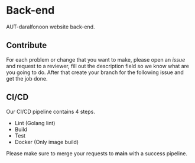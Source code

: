# Back-end

AUT-daralfonoon website back-end.

## Contribute
For each problem or change that you want to make, please open an _issue_ and request to a reviewer, fill out the description field so we know what are you going to do. After that create your branch for
the following issue and get the job done.

## CI/CD
Our CI/CD pipeline contains 4 steps.
- Lint (Golang lint)
- Build
- Test
- Docker (Only image build)

Please make sure to merge your requests to **main** with a success pipeline.
